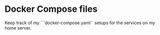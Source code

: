# Docker Compose files

Keep track of my ```docker-compose.yaml`` setups for the services on my home server.